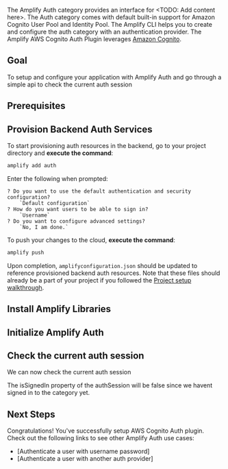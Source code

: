 The Amplify Auth category provides an interface for <TODO: Add content here>. The Auth category comes with default built-in support for Amazon Cognito User Pool and Identity Pool. The Amplify CLI helps you to create and configure the auth category with an authentication provider. The Amplify AWS Cognito Auth Plugin leverages [Amazon Cognito](https://aws.amazon.com/cognito).

## Goal
To setup and configure your application with Amplify Auth and go through a simple api to check the current auth session

## Prerequisites

<inline-fragment platform="ios" src="~/lib/auth/fragments/ios/getting_started/10_preReq.md"></inline-fragment>
<inline-fragment platform="android" src="~/lib/auth/fragments/android/getting_started/10_preReq.md"></inline-fragment>

## Provision Backend Auth Services

To start provisioning auth resources in the backend, go to your project directory and **execute the command**:

```bash
amplify add auth
```

Enter the following when prompted:
```console
? Do you want to use the default authentication and security configuration?
    `Default configuration`
? How do you want users to be able to sign in? 
    `Username`
? Do you want to configure advanced settings?
    `No, I am done.`
```

To push your changes to the cloud, **execute the command**:

```bash
amplify push
```

Upon completion, `amplifyconfiguration.json` should be updated to reference provisioned backend auth resources.  Note that these files should already be a part of your project if you followed the [Project setup walkthrough](~/lib/project-setup/project-setup.md).

## Install Amplify Libraries

<inline-fragment platform="ios" src="~/lib/auth/fragments/ios/getting_started/20_installLib.md"></inline-fragment>
<inline-fragment platform="android" src="~/lib/auth/fragments/android/getting_started/20_installLib.md"></inline-fragment>

## Initialize Amplify Auth
<inline-fragment platform="ios" src="~/lib/auth/fragments/ios/getting_started/30_initAuth.md"></inline-fragment>
<inline-fragment platform="android" src="~/lib/auth/fragments/android/getting_started/30_initAuth.md"></inline-fragment>

## Check the current auth session

We can now check the current auth session

<inline-fragment platform="ios" src="~/lib/auth/fragments/ios/getting_started/40_fetchSession.md"></inline-fragment>
<inline-fragment platform="android" src="~/lib/auth/fragments/android/getting_started/40_fetchSession.md"></inline-fragment>

The isSignedIn property of the authSession will be false since we havent signed in to the category yet.

## Next Steps
Congratulations! You've successfully setup AWS Cognito Auth plugin.  Check out the following links to see other Amplify Auth use cases:

* [Authenticate a user with username password]
* [Authenticate a user with another auth provider]